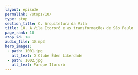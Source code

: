 ```yaml
---
layout: episode
permalink: /stops/10/
type: stop
section_title: C. Arquitetura da Vila
title: 10. A Vila Itororó e as transformações de São Paulo
page_rank: 10
stop_id: 10
audio_file: 10.mp3
hero_images:
 - path: 1001.jpg
   alt_text: O Clube Éden Liberdade
 - path: 1002.jpg
   alt_text: Parque Itororó
---
```

